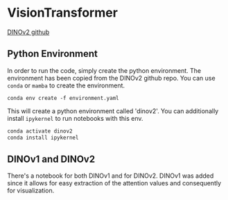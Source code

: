 # VisionTransformer


<a href="https://github.com/facebookresearch/dinov2">DINOv2 github</a>


## Python Environment
In order to run the code, simply create the python environment. The environment has been copied from the DINOv2
github repo. You can use `conda` or `mamba` to create the environment.
```shell
conda env create -f environment.yaml
```
This will create a python environment called 'dinov2'. You can additionally install `ipykernel` to run notebooks 
with this env.
```bash
conda activate dinov2
conda install ipykernel
```


## DINOv1 and DINOv2
There's a notebook for both DINOv1 and for DINOv2. DINOv1 was added since it allows for easy extraction 
of the attention values and consequently for visualization.
